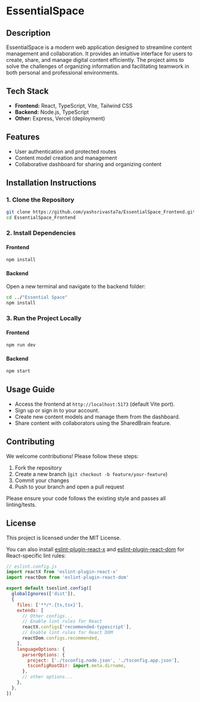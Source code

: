 # EssentialSpace

## Description
EssentialSpace is a modern web application designed to streamline content management and collaboration. It provides an intuitive interface for users to create, share, and manage digital content efficiently. The project aims to solve the challenges of organizing information and facilitating teamwork in both personal and professional environments.

## Tech Stack
- **Frontend:** React, TypeScript, Vite, Tailwind CSS
- **Backend:** Node.js, TypeScript
- **Other:** Express, Vercel (deployment)

## Features
- User authentication and protected routes
- Content model creation and management
- Collaborative dashboard for sharing and organizing content

## Installation Instructions

### 1. Clone the Repository
```sh
git clone https://github.com/yashsrivasta7a/EssentialSpace_Frontend.git
cd EssentialSpace_Frontend
```

### 2. Install Dependencies
#### Frontend
```sh
npm install
```
#### Backend
Open a new terminal and navigate to the backend folder:
```sh
cd ../"Essential Space"
npm install
```

### 3. Run the Project Locally
#### Frontend
```sh
npm run dev
```
#### Backend
```sh
npm start
```

## Usage Guide
- Access the frontend at `http://localhost:5173` (default Vite port).
- Sign up or sign in to your account.
- Create new content models and manage them from the dashboard.
- Share content with collaborators using the SharedBrain feature.

## Contributing
We welcome contributions! Please follow these steps:
1. Fork the repository
2. Create a new branch (`git checkout -b feature/your-feature`)
3. Commit your changes
4. Push to your branch and open a pull request

Please ensure your code follows the existing style and passes all linting/tests.

## License
This project is licensed under the MIT License.

You can also install [eslint-plugin-react-x](https://github.com/Rel1cx/eslint-react/tree/main/packages/plugins/eslint-plugin-react-x) and [eslint-plugin-react-dom](https://github.com/Rel1cx/eslint-react/tree/main/packages/plugins/eslint-plugin-react-dom) for React-specific lint rules:

```js
// eslint.config.js
import reactX from 'eslint-plugin-react-x'
import reactDom from 'eslint-plugin-react-dom'

export default tseslint.config([
  globalIgnores(['dist']),
  {
    files: ['**/*.{ts,tsx}'],
    extends: [
      // Other configs...
      // Enable lint rules for React
      reactX.configs['recommended-typescript'],
      // Enable lint rules for React DOM
      reactDom.configs.recommended,
    ],
    languageOptions: {
      parserOptions: {
        project: ['./tsconfig.node.json', './tsconfig.app.json'],
        tsconfigRootDir: import.meta.dirname,
      },
      // other options...
    },
  },
])
```
